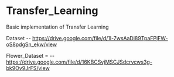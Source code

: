 # Transfer_Learning
Basic implementation of Transfer Learning


Dataset -- https://drive.google.com/file/d/1l-7wsAaDi89TpaFPjFW-oS8pdgSn_ekw/view

Flower_Dataset = -- https://drive.google.com/file/d/16KBCSvjMSCJSdcrvcws3g-bk9Ov9JrFS/view
